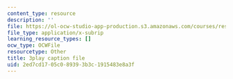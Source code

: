 ```yaml
---
content_type: resource
description: ''
file: https://ol-ocw-studio-app-production.s3.amazonaws.com/courses/res-18-009-learn-differential-equations-up-close-with-gilbert-strang-and-cleve-moler-fall-2015/2ed7cd1705c089393b3c1915483e8a3f_DkOgvZywshI.srt
file_type: application/x-subrip
learning_resource_types: []
ocw_type: OCWFile
resourcetype: Other
title: 3play caption file
uid: 2ed7cd17-05c0-8939-3b3c-1915483e8a3f
---
```

